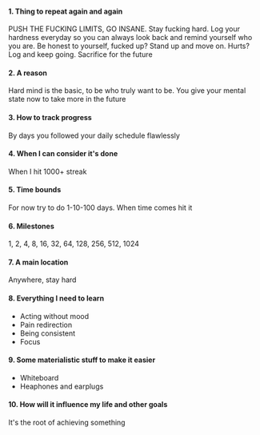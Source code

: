 #### 1. Thing to repeat again and again
PUSH THE FUCKING LIMITS, GO INSANE. Stay fucking hard. Log your hardness everyday so you can always look back and remind yourself who you are. Be honest to yourself, fucked up? Stand up and move on. Hurts? Log and keep going. Sacrifice for the future
#### 2. A reason
Hard mind is the basic, to be who truly want to be. You give your mental state now to take more in the future
#### 3. How to track progress
By days you followed your daily schedule flawlessly
#### 4. When I can consider it's done
When I hit 1000+ streak
#### 5. Time bounds
For now try to do 1-10-100 days. When time comes hit it
#### 6. Milestones
1, 2, 4, 8, 16, 32, 64, 128, 256, 512, 1024
#### 7. A main location
Anywhere, stay hard
#### 8. Everything I need to learn
- Acting without mood
- Pain redirection
- Being consistent
- Focus
#### 9. Some materialistic stuff to make it easier
- Whiteboard
- Heaphones and earplugs
#### 10. How will it influence my life and other goals
It's the root of achieving something